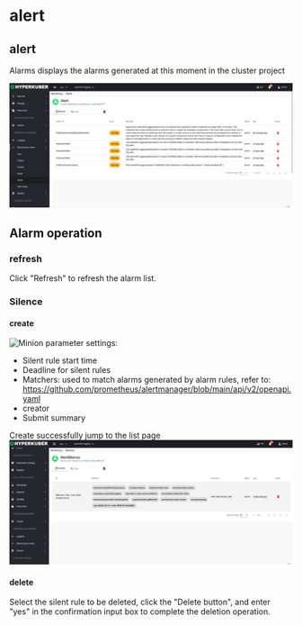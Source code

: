 # alert

## alert
Alarms displays the alarms generated at this moment in the cluster project

![Minion](../../../assets/images/monitoring/alert-en.jpg)

## Alarm operation
### refresh
Click "Refresh" to refresh the alarm list.

### Silence

#### create
![Minion](../../../assets/images/monitoring/silence-create1-en.jpg)
parameter settings:
* Silent rule start time
* Deadline for silent rules
* Matchers: used to match alarms generated by alarm rules, refer to: https://github.com/prometheus/alertmanager/blob/main/api/v2/openapi.yaml
* creator
* Submit summary


Create successfully jump to the list page
![Minion](../../../assets/images/monitoring/silence-list-en.jpg)
#### delete
Select the silent rule to be deleted, click the "Delete button", and enter "yes" in the confirmation input box to complete the deletion operation.